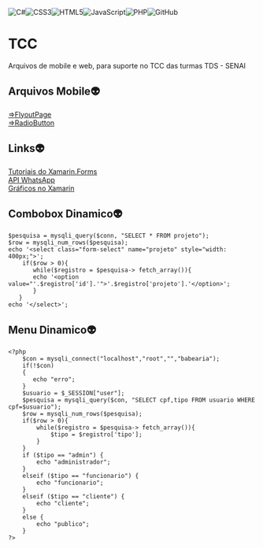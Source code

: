 ![C#](https://img.shields.io/badge/c%23-%23239120.svg?style=for-the-badge&logo=c-sharp&logoColor=white)![CSS3](https://img.shields.io/badge/css3-%231572B6.svg?style=for-the-badge&logo=css3&logoColor=white)![HTML5](https://img.shields.io/badge/html5-%23E34F26.svg?style=for-the-badge&logo=html5&logoColor=white)![JavaScript](https://img.shields.io/badge/javascript-%23323330.svg?style=for-the-badge&logo=javascript&logoColor=%23F7DF1E)![PHP](https://img.shields.io/badge/php-%23777BB4.svg?style=for-the-badge&logo=php&logoColor=white)![GitHub](https://img.shields.io/badge/github-%23121011.svg?style=for-the-badge&logo=github&logoColor=white)

# TCC
Arquivos de mobile e web, para suporte no TCC das turmas TDS - SENAI

## Arquivos Mobile:alien:

<a href="https://bit.ly/3IrcAV8">=>FlyoutPage</a><br/>
<a href="https://bit.ly/3IrcAV8">=>RadioButton</a>

## Links:alien:

[Tutoriais do Xamarin.Forms](https://learn.microsoft.com/pt-br/xamarin/get-started/tutorials/)<br/>
[API WhatsApp](https://learn.microsoft.com/pt-br/xamarin/get-started/tutorials/)<br/>
[Gráficos no Xamarin](https://bertuzzi.medium.com/o-x-do-xamarin-forms-gr%C3%A1ficos-6b0f384de5c6)

## Combobox Dinamico:alien:
```
$pesquisa = mysqli_query($conn, "SELECT * FROM projeto");
$row = mysqli_num_rows($pesquisa);
echo '<select class="form-select" name="projeto" style="width: 400px;">';
    if($row > 0){
       while($registro = $pesquisa-> fetch_array()){
       echo '<option value="'.$registro['id'].'">'.$registro['projeto'].'</option>';
       }
   }
echo '</select>';
```

## Menu Dinamico:alien:
```
<?php
    $con = mysqli_connect("localhost","root","","babearia");
    if(!$con)
    {
       echo "erro";
    }
    $usuario = $_SESSION["user"];
    $pesquisa = mysqli_query($con, "SELECT cpf,tipo FROM usuario WHERE cpf=$usuario");
    $row = mysqli_num_rows($pesquisa);
    if($row > 0){
        while($registro = $pesquisa-> fetch_array()){
            $tipo = $registro['tipo'];
        }
    }
    if ($tipo == "admin") {
        echo "administrador";
    }
    elseif ($tipo == "funcionario") {
        echo "funcionario";
    }
    elseif ($tipo == "cliente") {
        echo "cliente";
    }
    else {
        echo "publico";
    }
?>
```
